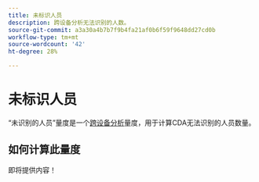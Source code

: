 ```yaml
---
title: 未标识人员
description: 跨设备分析无法识别的人数。
source-git-commit: a3a30a4b7b7f9b4fa21af0b6f59f9648dd27cd0b
workflow-type: tm+mt
source-wordcount: '42'
ht-degree: 28%

---
```


# 未标识人员

“未识别的人员”量度是一个[跨设备分析](../cda/overview.md)量度，用于计算CDA无法识别的人员数量。

## 如何计算此量度

即将提供内容！
